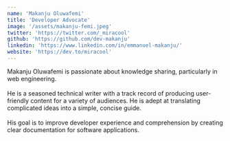 ```yaml
---
name: 'Makanju Oluwafemi'
title: 'Developer Advocate'
image: '/assets/makanju-femi.jpeg'
twitter: 'https://twitter.com/_miracool'
github: 'https://github.com/dev-makanju'
linkedin: 'https://www.linkedin.com/in/emmanuel-makanju/'
website: 'https://dev.to/miracool'
---
```


Makanju Oluwafemi is passionate about knowledge sharing, particularly in web engineering.
<br><br>
He is a seasoned technical writer with a track record of producing user-friendly content for a variety of audiences. He is adept at translating complicated ideas into a simple, concise guide.
<br><br>
His goal is to improve developer experience and comprehension by creating clear documentation for software applications.